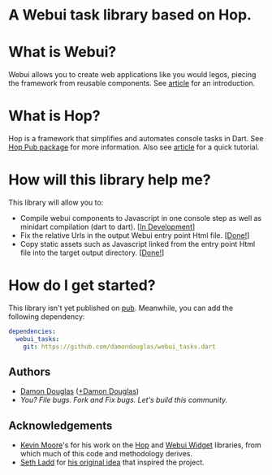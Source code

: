 A Webui task library based on Hop.
==================================

# What is Webui?

Webui allows you to create web applications like you would legos, piecing the framework from reusable components.
See [article](http://www.dartlang.org/articles/web-ui/) for an introduction.

# What is Hop?

Hop is a framework that simplifies and automates console tasks in Dart.  See [Hop Pub package](http://pub.dartlang.org/packages/hop) for more information.  Also see [article](https://github.com/kevmoo/bot.dart/wiki/Using-Hop%2C-Part-1%3A-Building-and-Running-Your-First-Hop-Task-Application) for a quick tutorial.

# How will this library help me?

This library will allow you to:
* Compile webui components to Javascript in one console step as well as minidart compilation (dart to dart). [[In Development](https://github.com/damondouglas/webui_tasks.dart/issues/milestones)]
* Fix the relative Urls in the output Webui entry point Html file. [[Done!](https://github.com/damondouglas/webui_tasks.dart/issues/5)]
* Copy static assets such as Javascript linked from the entry point Html file into the target output directory. [[Done!](https://github.com/damondouglas/webui_tasks.dart/issues/4)]

# How do I get started?

This library isn't yet published on [pub](http://http://pub.dartlang.org/).  Meanwhile, you can add the following dependency:

```yaml
dependencies:
  webui_tasks:
    git: https://github.com/damondouglas/webui_tasks.dart
```

## Authors
 * [Damon Douglas](https://github.com/damondouglas) ([+Damon Douglas](https://plus.google.com/u/0/108940381045821372455/))
 * _You? File bugs. Fork and Fix bugs. Let's build this community._

## Acknowledgements
* [Kevin Moore](https://github.com/kevmoo)'s for his work on the [Hop](https://github.com/kevmoo/hop.dart) and [Webui Widget](https://github.com/kevmoo/widget.dart) libraries, from which much of this code and methodology derives.
* [Seth Ladd](https://github.com/sethladd) for [his original idea](https://groups.google.com/a/dartlang.org/d/msg/web-ui/Xvk3BU8NnxI/S13aR6zh3wYJ) that inspired the project.
